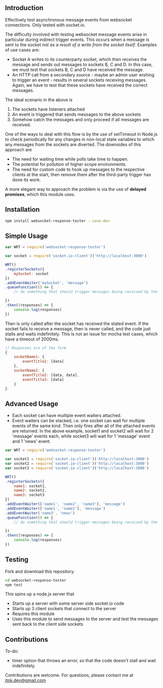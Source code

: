 ## Introduction

Effectively test asynchronous message events from websocket connections. Only tested with socket.io. 

The difficulty involved with testing websocket message events arise in particular during indirect trigger events. This occurs when a message is sent to the socket *not as a result of a write from the socket itself*. Examples of use cases are:
- Socket A writes to its counterparty socket, which then receives the message and sends out messages to sockets B, C and D. In this case, we must test that sockets B, C and D have received the message. 
- An HTTP call from a secondary source - maybe an admin user wishing to trigger an event - results in several sockets receiving messages. Again, we have to test that these sockets have received the correct messages. 

The ideal scenario in the above is
1. The sockets have listeners attached
2. An event is triggered that sends messages to the above sockets
3. Somehow catch the messages and only proceed if all messages are received. 

One of the ways to deal with this flow is by the use of setTimeout in Node.js to check periodically for any changes in non-local state variables to which any messages from the sockets are diverted. The downsides of this approach are 
- The need for waiting time while polls take time to happen.
- The potential for pollution of higher scope environments.
- The need for custom code to hook up messages to the respective clients at the start, then remove them after the third-party trigger has done its work.

A more elegant way to approach the problem is via the use of **delayed promises**, which this module uses. 

## Installation

```bash
npm install websocket-response-tester --save-dev
```

## Simple Usage

```js
var WRT = require('websocket-response-tester')

var socket = require('socket.io-client')('http://localhost:3000')

WRT()
.registerSockets({
	mySocket: socket
})
.addEventWaiter('mySocket', 'message')
.queueFunction(() => {
	// do something that should trigger messages being received by the socket

})
.then((responses) => {
	console.log(responses) 
})
```

Then is only called after the socket has received the stated event. If the socket fails to receive a message, then is never called, and the code just stalls and waits indefinitely. This is not an issue for mocha test cases, which have a timeout of 2000ms.


```javascript
// Responses are of the form
{
	socketName1: {
		eventTitle1: [data]
	},
	socketName2: {
		eventTitle2: [data, data],
		eventTitle3: [data]
	}
}
```

## Advanced Usage

- Each socket can have multiple event waiters attached.
- Event waiters can be stacked, i.e. one socket can wait for multiple events of the same kind. Then only fires after all of the attached events are returned. In the above example, socket1 and socket2 will wait for 2 'message' events each, while socket3 will wait for 1 'message' event and 1 'news' event. 

```js
var WRT = require('websocket-response-tester')

var socket1 = require('socket.io-client')('http://localhost:3000')
var socket2 = require('socket.io-client')('http://localhost:3000')
var socket3 = require('socket.io-client')('http://localhost:3000')

WRT()
.registerSockets({
	name1: socket1,
	name2: socket2,
	name3: socket3
})
.addEventWaiter(['name1', 'name2', 'name3'], 'message')
.addEventWaiter(['name1', 'name2'], 'message')
.addEventWaiter('name3', 'news')
.queueFunction(() => {
	// do something that should trigger messages being received by the socket

})
.then((responses) => {
	console.log(responses) 
})
```

## Testing

Fork and download this repository.

```bash
cd websocket-response-tester
npm test
```

This spins up a node.js server that 
- Starts up a server with some server side socket.io code
- Starts up 3 client sockets that connect to the server
- Requires this module 
- Uses this module to send messages to the server and test the messages sent back to the client side sockets

## Contributions

To-do:
- timer option that throws an error, so that the code doesn't stall and wait indefinitely.

Contributions are welcome. For questions, please contact me at jtok.dev@gmail.com